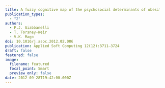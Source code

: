 ```yaml
---
title: A fuzzy cognitive map of the psychosocial determinants of obesity
publication_types:
  - "2"
authors:
  - P.J. Giabbanelli
  - T. Torsney-Weir
  - V.K. Mago
doi: 10.1016/j.asoc.2012.02.006
publication: Applied Soft Computing 12(12):3711–3724
draft: false
featured: false
image:
  filename: featured
  focal_point: Smart
  preview_only: false
date: 2012-09-28T19:42:00.000Z
---
```

